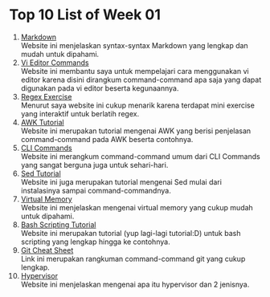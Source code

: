 # Top 10 List of Week 01
1. [Markdown](https://www.markdownguide.org/)<br> 
Website ini menjelaskan syntax-syntax Markdown yang lengkap dan mudah untuk dipahami.
2. [Vi Editor Commands](https://www.cs.colostate.edu/helpdocs/vi.html)<br>
Website ini membantu saya untuk mempelajari cara menggunakan vi editor karena disini dirangkum command-command apa saja yang dapat digunakan pada vi editor beserta kegunaannya.
3. [Regex Exercise](https://regexone.com/lesson/introduction_abcs)<br>
Menurut saya website ini cukup menarik karena terdapat mini exercise yang interaktif untuk berlatih regex.
4. [AWK Tutorial](https://www.tutorialspoint.com/awk/index.htm)<br>
Website ini merupakan tutorial mengenai AWK yang berisi penjelasan command-command pada AWK beserta contohnya.
5. [CLI Commands](https://www.codecademy.com/articles/command-line-commands)<br>
Website ini merangkum command-command umum dari CLI Commands yang sangat berguna juga untuk sehari-hari.
6. [Sed Tutorial](https://www.tutorialspoint.com/sed/index.htm)<br>
Website ini juga merupakan tutorial mengenai Sed mulai dari instalasinya sampai command-commandnya.
7. [Virtual Memory](https://www.guru99.com/virtual-memory-in-operating-system.html)<br>
Website ini menjelaskan mengenai virtual memory yang cukup mudah untuk dipahami.
8. [Bash Scripting Tutorial](https://www.javatpoint.com/bash)<br>
Website ini merupakan tutorial (yup lagi-lagi tutorial:D) untuk bash scripting yang lengkap hingga ke contohnya.
9. [Git Cheat Sheet](https://education.github.com/git-cheat-sheet-education.pdf)<br>
Link ini merupakan rangkuman command-command git yang cukup lengkap.
10. [Hypervisor](https://phoenixnap.com/kb/what-is-hypervisor-type-1-2)<br>
Website ini menjelaskan mengenai apa itu hypervisor dan 2 jenisnya.
